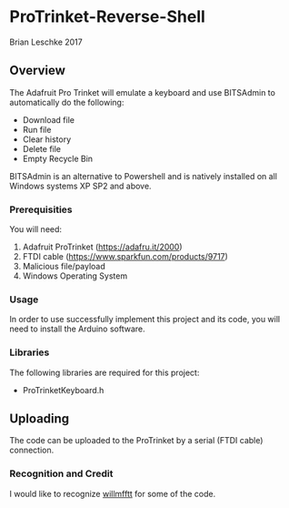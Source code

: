 # ProTrinket-Reverse-Shell

Brian Leschke 2017

## **Overview**

The Adafruit Pro Trinket will emulate a keyboard and use BITSAdmin to automatically do the following:

   * Download file
   * Run file
   * Clear history
   * Delete file
   * Empty Recycle Bin

BITSAdmin is an alternative to Powershell and is natively installed on all Windows systems XP SP2 and above. 

### **Prerequisities**

You will need:

1. Adafruit ProTrinket (https://adafru.it/2000)
2. FTDI cable (https://www.sparkfun.com/products/9717)
3. Malicious file/payload
4. Windows Operating System

### **Usage**

In order to use successfully implement this project and its code, you will need to install the Arduino software.
    
### **Libraries**

The following libraries are required for this project:
    
  * ProTrinketKeyboard.h
        
## **Uploading**

The code can be uploaded to the ProTrinket by a serial (FTDI cable) connection. 

### **Recognition and Credit**
I would like to recognize [willmfftt](https://github.com/willmfftt) for some of the code. 
